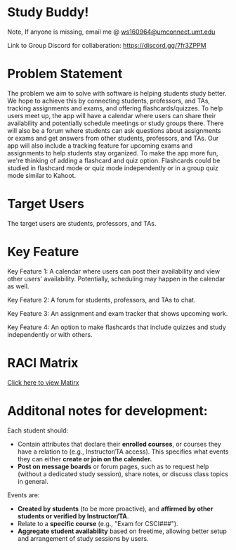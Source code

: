 # Study Buddy!

Note, 
If anyone is missing, email me @ ws160964@umconnect.umt.edu

Link to Group Discord for collaberation: https://discord.gg/7fr3ZPPM 

# Problem Statement
The problem we aim to solve with software is helping students study better. We hope to achieve this by connecting students, professors, and TAs, tracking assignments and exams, and offering flashcards/quizzes. To help users meet up, the app will have a calendar where users can share their availability and potentially schedule meetings or study groups there. There will also be a forum where students can ask questions about assignments or exams and get answers from other students, professors, and TAs. Our app will also include a tracking feature for upcoming exams and assignments to help students stay organized. To make the app more fun, we're thinking of adding a flashcard and quiz option. Flashcards could be studied in flashcard mode or quiz mode independently or in a group quiz mode similar to Kahoot. 

# Target Users 
The target users are students, professors, and TAs. 

# Key Feature
Key Feature 1: A calendar where users can post their availability and view other users' availability. Potentially, scheduling may happen in the calendar as well.

Key Feature 2: A forum for students, professors, and TAs to chat.

Key Feature 3: An assignment and exam tracker that shows upcoming work. 

Key Feature 4: An option to make flashcards that include quizzes and study independently or with others.

# RACI Matrix
[Click here to view Matirx](https://umconnectumt-my.sharepoint.com/:x:/g/personal/co203478_umconnect_umt_edu/ERfprmCjOOVGu49aVgMHzZoBoFenHxLvq8Huw3K23HaogQ?e=cNGKJi) 

# Additonal notes for development: 
Each student should: 
- Contain attributes that declare their **enrolled courses**, or courses they have a relation to (e.g., Instructor/TA access). This specifies what events they can either **create or join on the calender.**
- **Post on message boards** or forum pages, such as to request help (without a dedicated study session), share notes, or discuss class topics in general.

Events are:
- **Created by students** (to be more proactive), and **affirmed by other students or verified by Instructor/TA**.
- Relate to a **specific course** (e.g., "Exam for CSCI###").
- **Aggregate student availability** based on freetime, allowing better setup and arrangement of study sessions by users.

